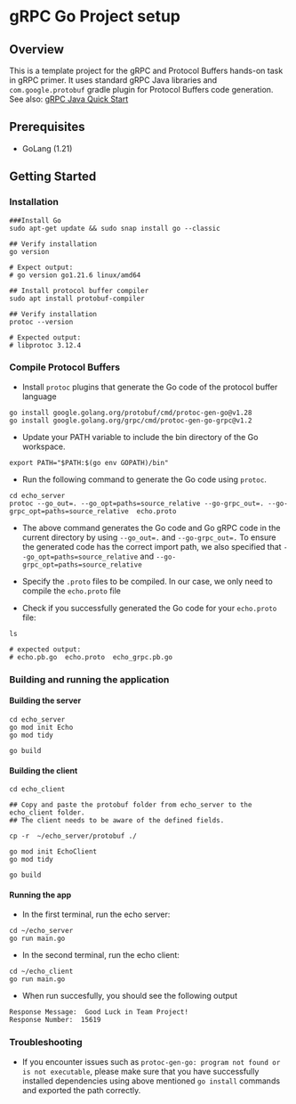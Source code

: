 # gRPC Go Project setup

## Overview

This is a template project for the gRPC and Protocol Buffers hands-on task in gRPC primer. It uses standard gRPC Java libraries and
`com.google.protobuf` gradle plugin for Protocol Buffers code generation. See also: [gRPC Java Quick Start](https://grpc.io/docs/languages/java/quickstart/)

## Prerequisites
- GoLang (1.21)

## Getting Started

### Installation

```
###Install Go
sudo apt-get update && sudo snap install go --classic

## Verify installation
go version

# Expect output:
# go version go1.21.6 linux/amd64

## Install protocol buffer compiler
sudo apt install protobuf-compiler

## Verify installation
protoc --version

# Expected output:
# libprotoc 3.12.4

```
### Compile Protocol Buffers

- Install `protoc` plugins that generate the Go code of the protocol buffer language 

```
go install google.golang.org/protobuf/cmd/protoc-gen-go@v1.28
go install google.golang.org/grpc/cmd/protoc-gen-go-grpc@v1.2
```

- Update your PATH variable to include the bin directory of the Go workspace. 
```
export PATH="$PATH:$(go env GOPATH)/bin"
```

- Run the following command to generate the Go code using `protoc`. 

```
cd echo_server
protoc --go_out=. --go_opt=paths=source_relative --go-grpc_out=. --go-grpc_opt=paths=source_relative  echo.proto
```
- The above command generates the Go code and Go gRPC code  in the current directory by using `--go_out=.` and  `--go-grpc_out=.` To ensure the generated code has the correct import path, we also specified that `--go_opt=paths=source_relative` and `--go-grpc_opt=paths=source_relative`

- Specify the `.proto` files to be compiled. In our case, we only need to compile the `echo.proto` file

- Check if you successfully generated the Go code for your `echo.proto` file:

```
ls

# expected output:
# echo.pb.go  echo.proto  echo_grpc.pb.go
```

### Building and running the application

#### Building the server

```
cd echo_server
go mod init Echo
go mod tidy

go build
```

#### Building the client

```
cd echo_client

## Copy and paste the protobuf folder from echo_server to the echo_client folder.
## The client needs to be aware of the defined fields.

cp -r  ~/echo_server/protobuf ./

go mod init EchoClient
go mod tidy

go build
```

#### Running the app

- In the first terminal, run the echo server:

```
cd ~/echo_server
go run main.go
```

- In the second terminal, run the echo client:
  
```
cd ~/echo_client
go run main.go
```

- When run succesfully, you should see the following output 

```
Response Message:  Good Luck in Team Project!
Response Number:  15619
```

### Troubleshooting

- If you encounter issues such as `protoc-gen-go: program not found or is not executable`, please make sure that you have successfully installed dependencies using above mentioned `go install` commands and exported the path correctly. 
